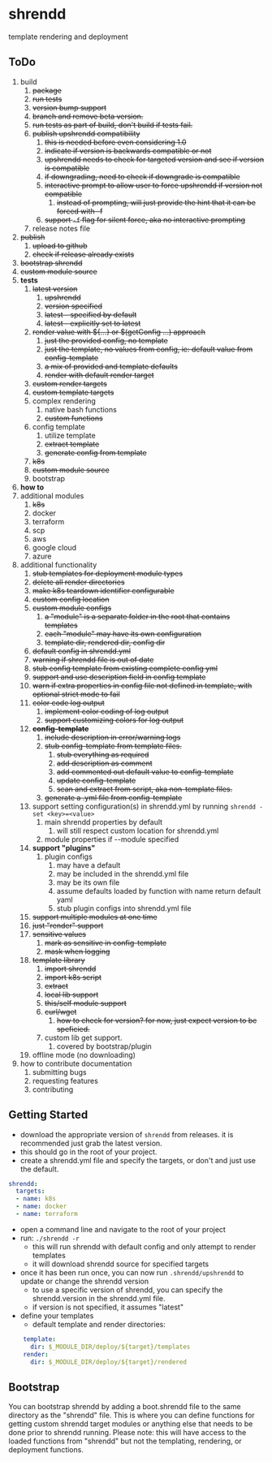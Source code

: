 # shrendd
template rendering and deployment

## ToDo
1. build
   1. ~~package~~
   2. ~~run tests~~
   3. ~~version bump support~~
   4. ~~branch and remove beta version.~~
   5. ~~run tests as part of build, don't build if tests fail.~~
   6. ~~publish upshrendd compatibility~~
      1. ~~this is needed before even considering 1.0~~
      2. ~~indicate if version is backwards compatible or not~~
      3. ~~upshrendd needs to check for targeted version and see if version is compatible~~
      4. ~~if downgrading, need to check if downgrade is compatible~~
      5. ~~interactive prompt to allow user to force upshrendd if version not compatible~~
         1. ~~instead of prompting, will just provide the hint that it can be forced with -f~~
      6. ~~support `-f` flag for silent force, aka no interactive prompting~~
   7. release notes file
2. ~~publish~~
   1. ~~upload to github~~
   2. ~~check if release already exists~~
3. ~~bootstrap shrendd~~
4. ~~custom module source~~
5. **tests**
   1. ~~latest version~~
      1. ~~upshrendd~~
      2. ~~version specified~~
      3. ~~latest - specified by default~~
      4. ~~latest - explicitly set to latest~~
   2. ~~render value with ${...} or $(getConfig ...) approach~~
      1. ~~just the provided config, no template~~
      2. ~~just the template, no values from config, ie: default value from config-template~~
      3. ~~a mix of provided and template defaults~~
      4. ~~render with default render target~~
   3. ~~custom render targets~~
   4. ~~custom template targets~~
   5. complex rendering
      1. native bash functions
      2. ~~custom functions~~
   6. config template
      1. utilize template
      2. ~~extract template~~
      3. ~~generate config from template~~
   7. ~~k8s~~
   8. ~~custom module source~~
   9. bootstrap
6. **how to**
7. additional modules
   1. ~~k8s~~
   2. docker
   3. terraform
   4. scp
   5. aws
   6. google cloud
   7. azure
8. additional functionality
   1. ~~stub templates for deployment module types~~
   2. ~~delete all render directories~~
   3. ~~make k8s teardown identifier configurable~~
   4. ~~custom config location~~
   5. ~~custom module configs~~
      1. ~~a "module" is a separate folder in the root that contains templates~~
      2. ~~each "module" may have its own configuration~~
      3. ~~template dir, rendered dir, config dir~~
   6. ~~default config in shrendd.yml~~
   7. ~~warning if shrendd file is out of date~~
   8. ~~stub config template from existing complete config yml~~
   9. ~~support and use description field in config template~~
   10. ~~warn if extra properties in config file not defined in template, with optional strict mode to fail~~
   11. ~~color code log output~~
       1. ~~implement color coding of log output~~
       2. ~~support customizing colors for log output~~
   12. ~~**config-template**~~
       1. ~~include description in error/warning logs~~
       2. ~~stub config-template from template files.~~
           1. ~~stub everything as required~~
           2. ~~add description as comment~~
           3. ~~add commented out default value to config-template~~
           4. ~~update config-template~~
           5. ~~scan and extract from script, aka non-template files.~~
       3. ~~generate a <config>.yml file from config-template~~
   13. support setting configuration(s) in shrendd.yml by running `shrendd -set <key>=<value>`
       1. main shrendd properties by default
          1. will still respect custom location for shrendd.yml
       2. module properties if --module <module> specified
   14. **support "plugins"**
       1. plugin configs
          1. may have a default
          2. may be included in the shrendd.yml file
          3. may be its own file
          4. assume defaults loaded by function with name return default yaml
          5. stub plugin configs into shrendd.yml file
   15. ~~support multiple modules at one time~~
   16. ~~just "render" support~~
   17. ~~sensitive values~~
       1. ~~mark as sensitive in config-template~~
       2. ~~mask when logging~~
   18. ~~template library~~
       1. ~~import shrendd~~
       2. ~~import k8s script~~
       3. ~~extract~~
       4. ~~local lib support~~
       5. ~~this/self module support~~
       6. ~~curl/wget~~
          1. ~~how to check for version? for now, just expect version to be speficied.~~
       7. custom lib get support.
          1. covered by bootstrap/plugin
   19. offline mode (no downloading)
9. how to contribute documentation
   1. submitting bugs
   2. requesting features
   3. contributing

## Getting Started
* download the appropriate version of `shrendd` from releases. it is recommended just grab the latest version.
* this should go in the root of your project.
* create a shrendd.yml file and specify the targets, or don't and just use the default.
```yaml
shrendd:
  targets:
  - name: k8s
  - name: docker
  - name: terraform
```
* open a command line and navigate to the root of your project
* run: `./shrendd -r`
  * this will run shrendd with default config and only attempt to render templates
  * it will download shrendd source for specified targets
* once it has been run once, you can now run `.shrendd/upshrendd` to update or change the shrendd version
  * to use a specific version of shrendd, you can specify the shrendd.version in the shrendd.yml file.
  * if version is not specified, it assumes "latest"
* define your templates
  * default template and render directories:
```yaml
    template:
      dir: $_MODULE_DIR/deploy/${target}/templates
    render:
      dir: $_MODULE_DIR/deploy/${target}/rendered
```

## Bootstrap
You can bootstrap shrendd by adding a boot.shrendd file to the same directory as the "shrendd" file.
This is where you can define functions for getting custom shrendd target modules
or anything else that needs to be done prior to shrendd running. 
Please note: this will have access to the loaded functions from "shrendd" but not the templating, rendering, or deployment functions.
